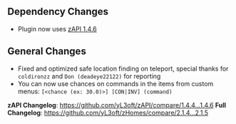 ## Dependency Changes
- Plugin now uses [zAPI 1.4.6](https://github.com/yL3oft/zAPI/releases/tag/1.4.6)

## General Changes
- Fixed and optimized safe location finding on teleport, special thanks for `coldironzz` and `Don (deadeye22122)` for reporting
- You can now use chances on commands in the items from custom menus: `[<chance (ex: 30.0)>] [CON|INV] (command)`

**zAPI Changelog**: https://github.com/yL3oft/zAPI/compare/1.4.4...1.4.6
**Full Changelog**: https://github.com/yL3oft/zHomes/compare/2.1.4...2.1.5